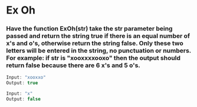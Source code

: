 # Ex Oh

### Have the function ExOh(str) take the str parameter being passed and return the string true if there is an equal number of x's and o's, otherwise return the string false. Only these two letters will be entered in the string, no punctuation or numbers. For example: if str is "xooxxxxooxo" then the output should return false because there are 6 x's and 5 o's.

```java
Input: "xooxxo"
Output: true

Input: "x"
Output: false
```